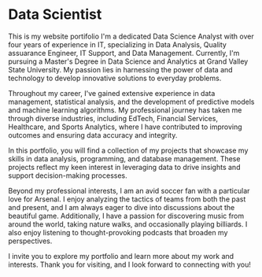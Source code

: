 # Data Scientist
This is my website portifolio
I'm a dedicated Data Science Analyst with over four years of experience in IT, specializing in Data Analysis, Quality assuarance Engineer, IT Support, and Data Management. Currently, I'm pursuing a Master's Degree in Data Science and Analytics at Grand Valley State University. My passion lies in harnessing the power of data and technology to develop innovative solutions to everyday problems.

Throughout my career, I've gained extensive experience in data management, statistical analysis, and the development of predictive models and machine learning algorithms. My professional journey has taken me through diverse industries, including EdTech, Financial Services, Healthcare, and Sports Analytics, where I have contributed to improving outcomes and ensuring data accuracy and integrity.

In this portfolio, you will find a collection of my projects that showcase my skills in data analysis, programming, and database management. These projects reflect my keen interest in leveraging data to drive insights and support decision-making processes.

Beyond my professional interests, I am an avid soccer fan with a particular love for Arsenal. I enjoy analyzing the tactics of teams from both the past and present, and I am always eager to dive into discussions about the beautiful game. Additionally, I have a passion for discovering music from around the world, taking nature walks, and occasionally playing billiards. I also enjoy listening to thought-provoking podcasts that broaden my perspectives.

I invite you to explore my portfolio and learn more about my work and interests. Thank you for visiting, and I look forward to connecting with you!
